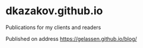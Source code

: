 # dkazakov.github.io
Publications for my clients and readers

Published on address https://gelassen.github.io/blog/
